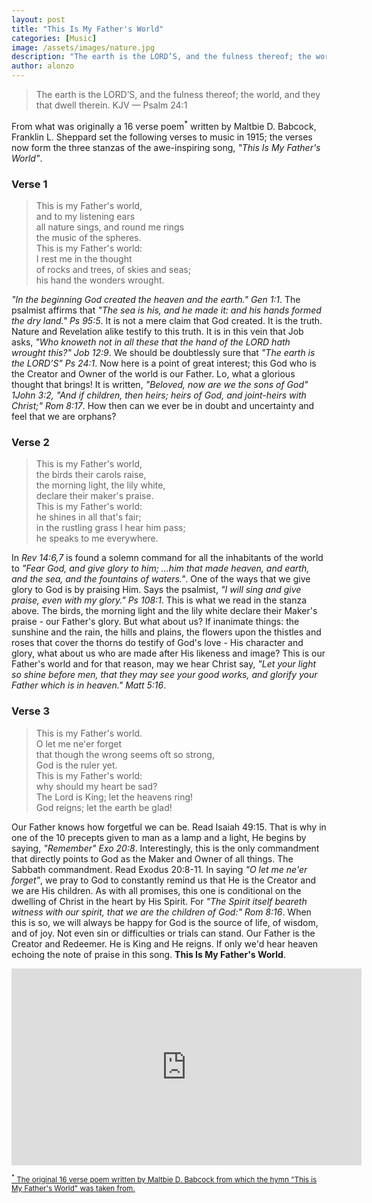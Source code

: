```yaml
---
layout: post
title: "This Is My Father's World"
categories: [Music]
image: /assets/images/nature.jpg
description: "The earth is the LORD’S, and the fulness thereof; the world, and they that dwell therein. KJV — Psalm 24:1"
author: alonzo
---
```


> The earth is the LORD’S, and the fulness thereof; the world, and they that dwell therein. KJV — Psalm 24:1

From what was originally a 16 verse poem<sup>\*</sup> written by Maltbie D. Babcock, Franklin L. Sheppard set the following verses to music in 1915; the verses now form the three stanzas of the awe-inspiring song, _"This Is My Father's World"_.

### Verse 1

> This is my Father's world, <br>
> and to my listening ears <br>
> all nature sings, and round me rings <br>
> the music of the spheres. <br>
> This is my Father's world: <br>
> I rest me in the thought <br>
> of rocks and trees, of skies and seas; <br>
> his hand the wonders wrought. <br>

_"In the beginning God created the heaven and the earth." Gen 1:1_. The psalmist affirms that _"The sea is his, and he made it: and his hands formed the dry land." Ps 95:5_. It is not a mere claim that God created. It is the truth. Nature and Revelation alike testify to this truth. It is in this vein that Job asks, _"Who knoweth not in all these that the hand of the LORD hath wrought this?" Job 12:9_. We should be doubtlessly sure that _"The earth is the LORD’S" Ps 24:1_. Now here is a point of great interest; this God who is the Creator and Owner of the world is our Father. Lo, what a glorious thought that brings! It is written, _"Beloved, now are we the sons of God" 1John 3:2, "And if children, then heirs; heirs of God, and joint-heirs with Christ;" Rom 8:17_. How then can we ever be in doubt and uncertainty and feel that we are orphans?

### Verse 2

> This is my Father's world, <br>
> the birds their carols raise, <br>
> the morning light, the lily white, <br>
> declare their maker's praise. <br>
> This is my Father's world: <br>
> he shines in all that's fair; <br>
> in the rustling grass I hear him pass; <br>
> he speaks to me everywhere. <br>

In _Rev 14:6,7_ is found a solemn command for all the inhabitants of the world to _"Fear God, and give glory to him; ...him that made heaven, and earth, and the sea, and the fountains of waters."_. One of the ways that we give glory to God is by praising Him. Says the psalmist, _"I will sing and give praise, even with my glory." Ps 108:1_. This is what we read in the stanza above. The birds, the morning light and the lily white declare their Maker's praise - our Father's glory. But what about us? If inanimate things: the sunshine and the rain, the hills and plains, the flowers upon the thistles and roses that cover the thorns do testify of God's love - His character and glory, what about us who are made after His likeness and image? This is our Father's world and for that reason, may we hear Christ say, _"Let your light so shine before men, that they may see your good works, and glorify your Father which is in heaven." Matt 5:16_.

### Verse 3

> This is my Father's world. <br>
> O let me ne'er forget <br>
> that though the wrong seems oft so strong, <br>
> God is the ruler yet. <br>
> This is my Father's world: <br>
> why should my heart be sad? <br>
> The Lord is King; let the heavens ring! <br>
> God reigns; let the earth be glad! <br>

Our Father knows how forgetful we can be. Read Isaiah 49:15. That is why in one of the 10 precepts given to man as a lamp and a light, He begins by saying, _"Remember" Exo 20:8_. Interestingly, this is the only commandment that directly points to God as the Maker and Owner of all things. The Sabbath commandment. Read Exodus 20:8-11. In saying _"O let me ne'er forget"_, we pray to God to constantly remind us that He is the Creator and we are His children. As with all promises, this one is conditional on the dwelling of Christ in the heart by His Spirit. For _"The Spirit itself beareth witness with our spirit, that we are the children of God:" Rom 8:16_. When this is so, we will always be happy for God is the source of life, of wisdom, and of joy. Not even sin or difficulties or trials can stand. Our Father is the Creator and Redeemer. He is King and He reigns. If only we'd hear heaven echoing the note of praise in this song. **This Is My Father's World**.

<iframe width="560" height="315" src="https://www.youtube.com/embed/WRN8v95byww" frameborder="0" allow="accelerometer; autoplay; encrypted-media; gyroscope; picture-in-picture" allowfullscreen class="lazyload"></iframe>

<span class="post-date"><small class="post-date"> <a target="_blank" href="https://commons.wikimedia.org/wiki/File:This_is_My_Fathers_World_poem_(2).JPG"><sup>\*</sup> The original 16 verse poem written by Maltbie D. Babcock from which the hymn "This is My Father's World" was taken from.</a> </small></span>
